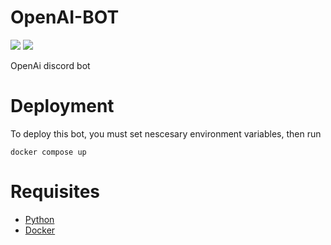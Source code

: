 # OpenAI-BOT

![](https://img.shields.io/github/languages/top/Sheudz/OpenAI-BOT?style=flat)
![](https://img.shields.io/github/languages/code-size/Sheudz/OpenAI-BOT?style=flat)

OpenAi discord bot

# Deployment
To deploy this bot, you must set nescesary environment variables, then run
```
docker compose up
```

# Requisites

- [Python](https://python.org)
- [Docker](https://docker.com)
